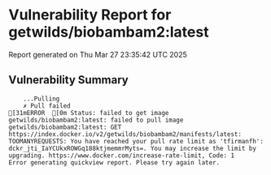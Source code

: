 # Vulnerability Report for getwilds/biobambam2:latest

Report generated on Thu Mar 27 23:35:42 UTC 2025

## Vulnerability Summary

```
    ...Pulling
    ✗ Pull failed
[31mERROR  [0m Status: failed to get image getwilds/biobambam2:latest: failed to pull image getwilds/biobambam2:latest: GET https://index.docker.io/v2/getwilds/biobambam2/manifests/latest: TOOMANYREQUESTS: You have reached your pull rate limit as 'tfirmanfh': dckr_jti_IaYCUkxROWGq188ktjmemmrMyts=. You may increase the limit by upgrading. https://www.docker.com/increase-rate-limit, Code: 1 
Error generating quickview report. Please try again later.
```
